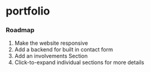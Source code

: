 # portfolio

### Roadmap
1. Make the website responsive
2. Add a backend for built in contact form
3. Add an involvements Section
4. Click-to-expand individual sections for more details
